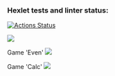 ### Hexlet tests and linter status:
[![Actions Status](https://github.com/lagunova-julia/java-project-61/actions/workflows/hexlet-check.yml/badge.svg)](https://github.com/lagunova-julia/java-project-61/actions)

<a href="https://codeclimate.com/github/lagunova-julia/java-project-61/maintainability"><img src="https://api.codeclimate.com/v1/badges/41554841907b4a305229/maintainability" /></a>

Game 'Even'
<a href="https://asciinema.org/a/l1NRCdV2whWBbbZfZuYtRGVO6" target="_blank"><img src="https://asciinema.org/a/l1NRCdV2whWBbbZfZuYtRGVO6.svg" /></a>

Game 'Calc'
<a href="https://asciinema.org/a/9H4AjThN265oWlReBPyHMH2NM" target="_blank"><img src="https://asciinema.org/a/9H4AjThN265oWlReBPyHMH2NM.svg" /></a>

